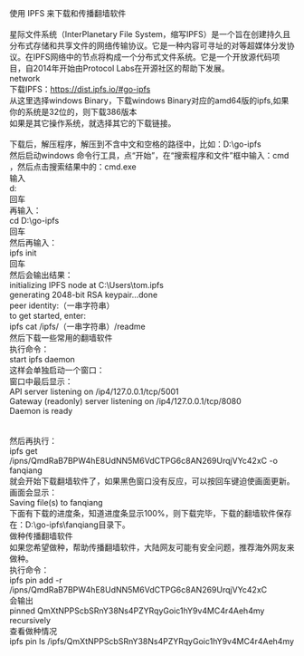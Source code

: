 使用 IPFS 来下载和传播翻墙软件<br>
<br>
星际文件系统（InterPlanetary File System，缩写IPFS）是一个旨在创建持久且分布式存储和共享文件的网络传输协议。它是一种内容可寻址的对等超媒体分发协议。在IPFS网络中的节点将构成一个分布式文件系统。它是一个开放源代码项目，自2014年开始由Protocol Labs在开源社区的帮助下发展。<br>
network<br>
下载IPFS：https://dist.ipfs.io/#go-ipfs<br>
从这里选择windows Binary，下载windows Binary对应的amd64版的ipfs,如果你的系统是32位的，则下载386版本<br>
如果是其它操作系统，就选择其它的下载链接。<br>
<br>
下载后，解压程序，解压到不含中文和空格的路径中，比如：D:\go-ipfs<br>
然后启动windows 命令行工具，点“开始”，在“搜索程序和文件”框中输入：cmd ，然后点击搜索结果中的：cmd.exe<br>
输入<br>
d:<br>
回车<br>
再输入：<br>
cd D:\go-ipfs<br>
回车<br>
然后再输入：<br>
ipfs init<br>
回车<br>
然后会输出结果：<br>
initializing IPFS node at C:\Users\tom\.ipfs<br>
generating 2048-bit RSA keypair...done<br>
peer identity:（一串字符串）<br>
to get started, enter:<br>
ipfs cat /ipfs/（一串字符串）/readme<br>
然后下载一些常用的翻墙软件<br>
执行命令：<br>
start ipfs daemon<br>
这样会单独启动一个窗口：<br>
窗口中最后显示：<br>
API server listening on /ip4/127.0.0.1/tcp/5001<br>
Gateway (readonly) server listening on /ip4/127.0.0.1/tcp/8080<br>
Daemon is ready<br>
<br>
 <br>
然后再执行：<br>
ipfs get /ipns/QmdRaB7BPW4hE8UdNN5M6VdCTPG6c8AN269UrqjVYc42xC -o fanqiang<br>
就会开始下载翻墙软件了，如果黑色窗口没有反应，可以按回车键迫使画面更新。<br>
画面会显示：<br>
Saving file(s) to fanqiang<br>
下面有下载的进度条，知道进度条显示100%，则下载完毕，下载的翻墙软件保存在：D:\go-ipfs\fanqiang目录下。<br>
做种传播翻墙软件<br>
如果您希望做种，帮助传播翻墙软件，大陆网友可能有安全问题，推荐海外网友来做种。<br>
执行命令：<br>
ipfs pin add -r /ipns/QmdRaB7BPW4hE8UdNN5M6VdCTPG6c8AN269UrqjVYc42xC<br>
会输出<br>
pinned QmXtNPPScbSRnY38Ns4PZYRqyGoic1hY9v4MC4r4Aeh4my recursively<br>
查看做种情况<br>
ipfs pin ls /ipfs/QmXtNPPScbSRnY38Ns4PZYRqyGoic1hY9v4MC4r4Aeh4my
